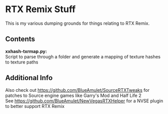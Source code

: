 # RTX Remix Stuff
This is my various dumping grounds for things relating to RTX Remix.

## Contents
**xxhash-txrmap.py:**  
Script to parse through a folder and generate a mapping of texture hashes to texture paths

## Additional Info
Also check out https://github.com/BlueAmulet/SourceRTXTweaks for patches to Source engine games like Garry's Mod and Half Life 2  
See https://github.com/BlueAmulet/NewVegasRTXHelper for a NVSE plugin to better support RTX Remix
